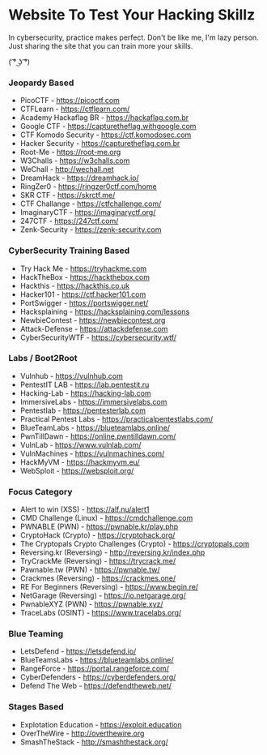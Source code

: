 # Website To Test Your Hacking Skillz
In cybersecurity, practice makes perfect. Don't be like me, I'm lazy person. Just sharing the site that you can train more your skills.

( ͡° ͜ʖ ͡°)

### Jeopardy Based
- PicoCTF - https://picoctf.com
- CTFLearn - https://ctflearn.com/
- Academy Hackaflag BR - https://hackaflag.com.br
- Google CTF - https://capturetheflag.withgoogle.com
- CTF Komodo Security - https://ctf.komodosec.com
- Hacker Security - https://capturetheflag.com.br
- Root-Me - https://root-me.org
- W3Challs - https://w3challs.com
- WeChall - http://wechall.net
- DreamHack - https://dreamhack.io/
- RingZer0 - https://ringzer0ctf.com/home
- SKR CTF - https://skrctf.me/
- CTF Challange - https://ctfchallenge.com/
- ImaginaryCTF - https://imaginaryctf.org/
- 247CTF - https://247ctf.com/
- Zenk-Security - https://zenk-security.com

### CyberSecurity Training Based
- Try Hack Me - https://tryhackme.com
- HackTheBox - https://hackthebox.com
- Hackthis - https://hackthis.co.uk
- Hacker101 - https://ctf.hacker101.com
- PortSwigger - https://portswigger.net/
- Hacksplaining - https://hacksplaining.com/lessons
- NewbieContest - https://newbiecontest.org
- Attack-Defense - https://attackdefense.com
- CyberSecurityWTF - https://cybersecurity.wtf/

### Labs / Boot2Root
- Vulnhub - https://vulnhub.com
- PentestIT LAB - https://lab.pentestit.ru
- Hacking-Lab - https://hacking-lab.com
- ImmersiveLabs - https://immersivelabs.com
- Pentestlab - https://pentesterlab.com
- Practical Pentest Labs - https://practicalpentestlabs.com/
- BlueTeamLabs - https://blueteamlabs.online/
- PwnTillDawn - https://online.pwntilldawn.com/
- VulnLab - https://www.vulnlab.com/
- VulnMachines - https://vulnmachines.com/
- HackMyVM - https://hackmyvm.eu/
- WebSploit - https://websploit.org/

### Focus Category
- Alert to win (XSS) - https://alf.nu/alert1
- CMD Challenge (Linux) - https://cmdchallenge.com
- PWNABLE (PWN) - https://pwnable.kr/play.php
- CryptoHack (Crypto) - https://cryptohack.org/
- The Cryptopals Crypto Challenges (Crypto) - https://cryptopals.com
- Reversing.kr (Reversing) - http://reversing.kr/index.php
- TryCrackMe (Reversing) - https://trycrack.me/
- Pawnable.tw (PWN) - https://pwnable.tw/
- Crackmes (Reversing) - https://crackmes.one/
- RE For Beginners (Reversing) - https://www.begin.re/
- NetGarage (Reversing) - https://io.netgarage.org/
- PwnableXYZ (PWN) - https://pwnable.xyz/
- TraceLabs (OSINT) - https://www.tracelabs.org/

### Blue Teaming
- LetsDefend - https://letsdefend.io/
- BlueTeamsLabs - https://blueteamlabs.online/
- RangeForce - https://portal.rangeforce.com/
- CyberDefenders - https://cyberdefenders.org/
- Defend The Web - https://defendtheweb.net/

### Stages Based
- Explotation Education - https://exploit.education
- OverTheWire - http://overthewire.org
- SmashTheStack - http://smashthestack.org/
